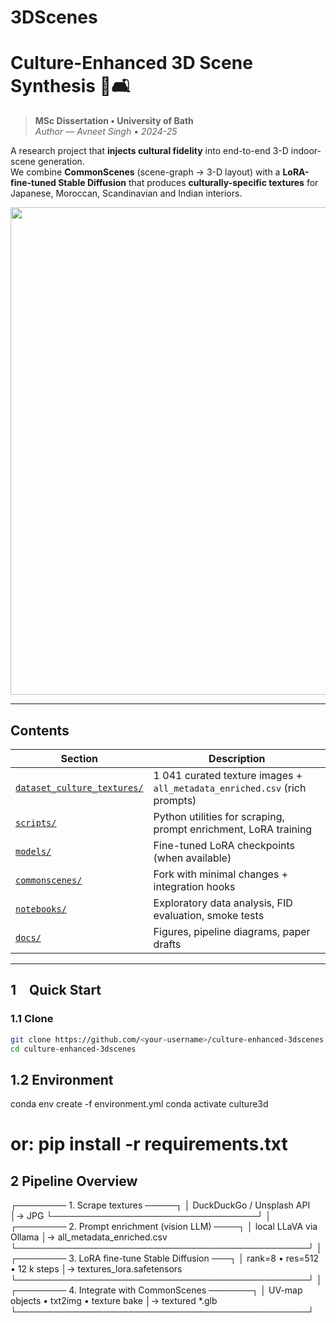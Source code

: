 # 3DScenes

# Culture-Enhanced 3D Scene Synthesis 🏺🛋️

> **MSc Dissertation • University of Bath**  
> *Author — Avneet Singh • 2024-25*

A research project that **injects cultural fidelity** into end-to-end 3-D indoor-scene generation.  
We combine **CommonScenes** (scene-graph → 3-D layout) with a **LoRA-fine-tuned Stable Diffusion** that produces **culturally-specific textures** for Japanese, Moroccan, Scandinavian and Indian interiors.

<p align="center">
  <img src="docs/teaser_pipeline.svg" width="780">
</p>

---

## Contents
| Section | Description |
|---------|-------------|
| [`dataset_culture_textures/`](dataset_culture_textures) | 1 041 curated texture images + `all_metadata_enriched.csv` (rich prompts) |
| [`scripts/`](scripts) | Python utilities for scraping, prompt enrichment, LoRA training |
| [`models/`](models) | Fine-tuned LoRA checkpoints (when available) |
| [`commonscenes/`](commonscenes) | Fork with minimal changes + integration hooks |
| [`notebooks/`](notebooks) | Exploratory data analysis, FID evaluation, smoke tests |
| [`docs/`](docs) | Figures, pipeline diagrams, paper drafts |

---

## 1 Quick Start

### 1.1 Clone

```bash
git clone https://github.com/<your-username>/culture-enhanced-3dscenes.git
cd culture-enhanced-3dscenes
```

## 1.2 Environment

conda env create -f environment.yml
conda activate culture3d
# or: pip install -r requirements.txt

## 2 Pipeline Overview

┌──────── 1. Scrape textures ─────┐
│ DuckDuckGo / Unsplash API       │→ JPG
└─────────────────────────────────┘
          │
┌──────── 2. Prompt enrichment (vision LLM) ────┐
│ local LLaVA via Ollama                        │→ all_metadata_enriched.csv
└───────────────────────────────────────────────┘
          │
┌──────── 3. LoRA fine-tune Stable Diffusion ───┐
│ rank=8 • res=512 • 12 k steps                 │→ textures_lora.safetensors
└───────────────────────────────────────────────┘
          │
┌──────── 4. Integrate with CommonScenes ───────┐
│ UV-map objects • txt2img • texture bake        │→ textured *.glb
└───────────────────────────────────────────────┘





